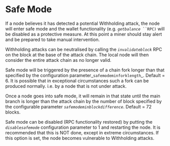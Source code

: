 # Safe Mode

If a node believes it has detected a potential Withholding attack, the node will enter safe mode and the wallet functionality (e.g. _`getbalance`_` ``RPC)` will be disabled as a protective measure. At this point a miner should stay alert and be prepared to take manual intervention.&#x20;

Withholding attacks can be neutralised by calling the _`invalidateblock`_ RPC on the block at the base of the attack chain. The local node will then consider the entire attack chain as no longer valid.&#x20;

Safe mode will be triggered by the presence of a chain fork longer than that specified by the configuration parameter_`safemodeminforklength`_. Default = 6.  It is possible that in exceptional circumstances such a fork can be produced normally. i.e. by a node that is not under attack.

Once a node goes into safe mode, it will remain in that state until the main branch is longer than the attack chain by the number of block specified by the configurable parameter _`safemodeminblockdifference`_. Default = 72 blocks.

Safe mode can be disabled (RPC functionality restored) by putting the _`disablesafemode`_ configuration parameter to 1 and restarting the node. It is recommended that this is NOT done, except in extreme circumstances. If this option is set, the node becomes vulnerable to Withholding attacks.
